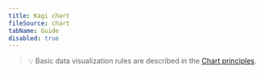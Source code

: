 ```yaml
---
title: Kagi chart
fileSource: chart
tabName: Guide
disabled: true
---
```


> 💡 Basic data visualization rules are described in the [Chart principles](/data-display/chart/).
